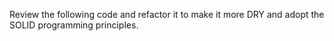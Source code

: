 Review the following code and refactor it to make it more DRY and adopt the SOLID programming principles.
